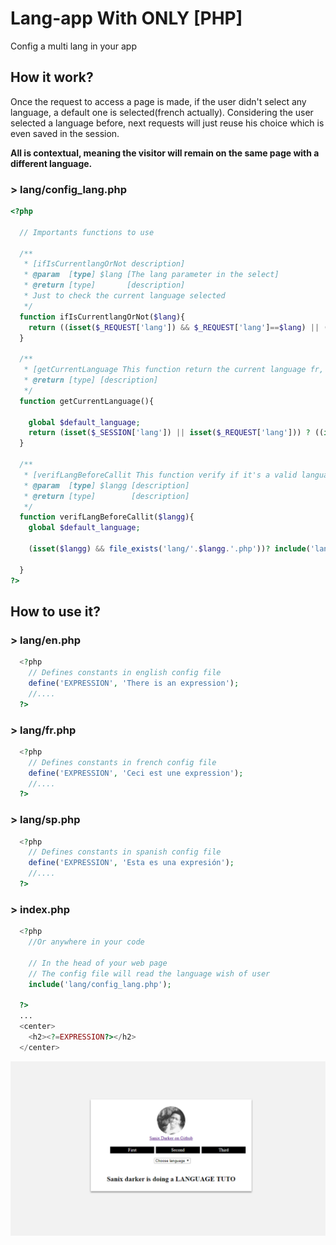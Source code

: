 # Lang-app With **ONLY** [PHP]
Config a multi lang in your app

## How it work?
Once the request to access a page is made, if the user didn't select any language, a default one is selected(french actually). Considering the user selected a language before, next requests will just reuse his choice which is even saved in the session.

**All is contextual, meaning the visitor will remain on the same page with a different language.**
### > lang/config_lang.php
```php
<?php 
  
  // Importants functions to use 

  /**
   * [ifIsCurrentlangOrNot description]
   * @param  [type] $lang [The lang parameter in the select]
   * @return [type]       [description]
   * Just to check the current language selected
   */
  function ifIsCurrentlangOrNot($lang){
    return ((isset($_REQUEST['lang']) && $_REQUEST['lang']==$lang) || (isset($_SESSION['lang']) && $_SESSION['lang']==$lang))? true : false ;
  }

  /**
   * [getCurrentLanguage This function return the current language fr, en, sp,...]
   * @return [type] [description]
   */
  function getCurrentLanguage(){

    global $default_language;
    return (isset($_SESSION['lang']) || isset($_REQUEST['lang'])) ? ((isset($_SESSION['lang']) && !isset($_REQUEST['lang'])) ? $_SESSION['lang'] : $_REQUEST['lang']) : $default_language;
  }

  /**
   * [verifLangBeforeCallit This function verify if it's a valid language before set it as the current language]
   * @param  [type] $langg [description]
   * @return [type]        [description]
   */
  function verifLangBeforeCallit($langg){
    global $default_language;
    
    (isset($langg) && file_exists('lang/'.$langg.'.php'))? include('lang/'.$langg.'.php'): include('lang/'.$default_language.'.php');

  }
?>

```
## How to use it?

### > lang/en.php
```php
  <?php 
    // Defines constants in english config file
    define('EXPRESSION', 'There is an expression');
    //....
  ?>
```
### > lang/fr.php
```php
  <?php 
    // Defines constants in french config file
    define('EXPRESSION', 'Ceci est une expression');
    //....
  ?>
```

### > lang/sp.php
```php
  <?php 
    // Defines constants in spanish config file
    define('EXPRESSION', 'Esta es una expresión');
    //....
  ?>
```

### > index.php 
```php
  <?php 
    //Or anywhere in your code

    // In the head of your web page
    // The config file will read the language wish of user
    include('lang/config_lang.php');
  
  ?>
  ...
  <center>
    <h2><?=EXPRESSION?></h2>
  </center>
```

<img src="img/capture.png" >
